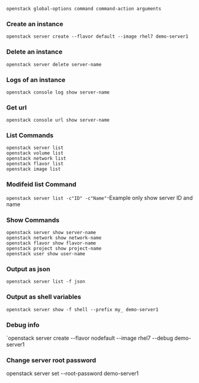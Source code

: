 `openstack global-options command command-action arguments`

### Create an instance
`openstack server create --flavor default --image rhel7 demo-server1`

### Delete an instance
`openstack server delete server-name`

### Logs of an instance
`openstack console log show server-name`

### Get url
`openstack console url show server-name`

### List Commands
`openstack server list` <br/>
`openstack volume list` <br/>
`openstack network list` <br/>
`openstack flavor list` <br/>
`openstack image list` <br/>

### Modifeid list Command
`openstack server list -c"ID" -c"Name"`-Example only show server ID and name

### Show Commands
`openstack server show server-name` <br/>
`openstack network show network-name` <br/>
`openstack flavor show flavor-name` <br/>
`openstack project show project-name` <br/>
`openstack user show user-name` <br/>

### Output as json
`openstack server list -f json` <br/>

### Output as shell variables
`openstack server show -f shell --prefix my_ demo-server1`

### Debug info
`openstack server create --flavor nodefault --image rhel7 --debug demo-server1

### Change server root password
openstack server set --root-password demo-server1
